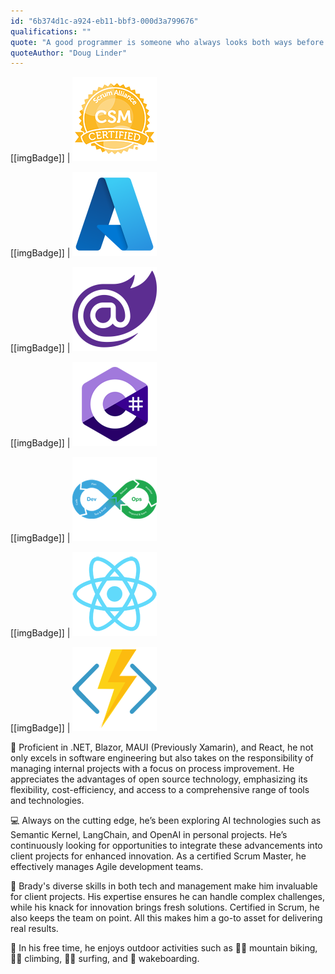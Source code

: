 ```yaml
---
id: "6b374d1c-a924-eb11-bbf3-000d3a799676"
qualifications: ""
quote: "A good programmer is someone who always looks both ways before crossing a one-way street."
quoteAuthor: "Doug Linder"
---
```


[[imgBadge]]
| ![CSM_Badge](../badges/Certification-scrumalliance-master.png)

[[imgBadge]]
| ![Azure](../badges/Business-microsoft-azure.png)

[[imgBadge]]
| ![Blazor](../badges/Developer-blazor.png)

[[imgBadge]]
| ![C#](../badges/Developer-c-sharp.png)

[[imgBadge]]
| ![Dev Ops](../badges/Developer-devops.png)

[[imgBadge]]
| ![React](../badges/Developer-react.png)

[[imgBadge]]
| ![Azure Functions](../badges/Developer-azure-function.png)


📍 Proficient in .NET, Blazor, MAUI (Previously Xamarin), and React, he not only excels in software engineering but also takes on the responsibility of managing internal projects with a focus on process improvement. He appreciates the advantages of open source technology, emphasizing its flexibility, cost-efficiency, and access to a comprehensive range of tools and technologies.

💻 Always on the cutting edge, he’s been exploring AI technologies such as Semantic Kernel, LangChain, and OpenAI in personal projects. He’s continuously looking for opportunities to integrate these advancements into client projects for enhanced innovation. As a certified Scrum Master, he effectively manages Agile development teams.

🌟 Brady's diverse skills in both tech and management make him invaluable for client projects. His expertise ensures he can handle complex challenges, while his knack for innovation brings fresh solutions. Certified in Scrum, he also keeps the team on point. All this makes him a go-to asset for delivering real results.

🌊 In his free time, he enjoys outdoor activities such as 🚵‍♂️ mountain biking, 🧗‍♂️ climbing, 🏄‍♂️ surfing, and 🚤 wakeboarding.
